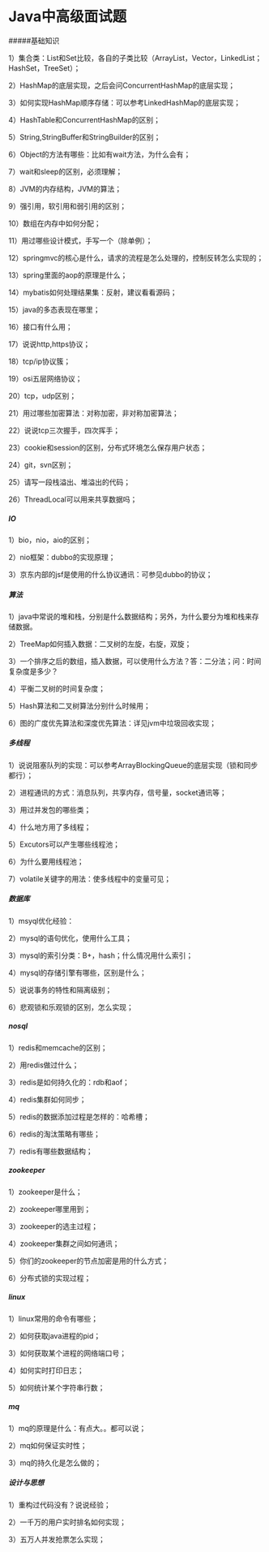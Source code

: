 # Java中高级面试题

#####基础知识

1）集合类：List和Set比较，各自的子类比较（ArrayList，Vector，LinkedList；HashSet，TreeSet）；

2）HashMap的底层实现，之后会问ConcurrentHashMap的底层实现；

3）如何实现HashMap顺序存储：可以参考LinkedHashMap的底层实现；

4）HashTable和ConcurrentHashMap的区别；

5）String,StringBuffer和StringBuilder的区别；

6）Object的方法有哪些：比如有wait方法，为什么会有；

7）wait和sleep的区别，必须理解；

8）JVM的内存结构，JVM的算法；

9）强引用，软引用和弱引用的区别；

10）数组在内存中如何分配；

11）用过哪些设计模式，手写一个（除单例）；

12）springmvc的核心是什么，请求的流程是怎么处理的，控制反转怎么实现的；

13）spring里面的aop的原理是什么；

14）mybatis如何处理结果集：反射，建议看看源码；

15）java的多态表现在哪里；

16）接口有什么用；

17）说说http,https协议；

18）tcp/ip协议簇；

19）osi五层网络协议；

20）tcp，udp区别；

21）用过哪些加密算法：对称加密，非对称加密算法；

22）说说tcp三次握手，四次挥手；

23）cookie和session的区别，分布式环境怎么保存用户状态；

24）git，svn区别；

25）请写一段栈溢出、堆溢出的代码；

26）ThreadLocal可以用来共享数据吗；

##### IO

1）bio，nio，aio的区别；

2）nio框架：dubbo的实现原理；

3）京东内部的jsf是使用的什么协议通讯：可参见dubbo的协议；

##### 算法

1）java中常说的堆和栈，分别是什么数据结构；另外，为什么要分为堆和栈来存储数据。

2）TreeMap如何插入数据：二叉树的左旋，右旋，双旋；

3）一个排序之后的数组，插入数据，可以使用什么方法？答：二分法；问：时间复杂度是多少？

4）平衡二叉树的时间复杂度；

5）Hash算法和二叉树算法分别什么时候用；

6）图的广度优先算法和深度优先算法：详见jvm中垃圾回收实现；

##### 多线程

1）说说阻塞队列的实现：可以参考ArrayBlockingQueue的底层实现（锁和同步都行）；

2）进程通讯的方式：消息队列，共享内存，信号量，socket通讯等；

3）用过并发包的哪些类；

4）什么地方用了多线程；

5）Excutors可以产生哪些线程池；

6）为什么要用线程池；

7）volatile关键字的用法：使多线程中的变量可见；

##### 数据库

1）msyql优化经验：

2）mysql的语句优化，使用什么工具；

3）mysql的索引分类：B+，hash；什么情况用什么索引；

4）mysql的存储引擎有哪些，区别是什么；

5）说说事务的特性和隔离级别；

6）悲观锁和乐观锁的区别，怎么实现；

##### nosql

1）redis和memcache的区别；

2）用redis做过什么；

3）redis是如何持久化的：rdb和aof；

4）redis集群如何同步；

5）redis的数据添加过程是怎样的：哈希槽；

6）redis的淘汰策略有哪些；

7）redis有哪些数据结构；

##### zookeeper

1）zookeeper是什么；

2）zookeeper哪里用到；

3）zookeeper的选主过程；

4）zookeeper集群之间如何通讯；

5）你们的zookeeper的节点加密是用的什么方式；

6）分布式锁的实现过程；

##### linux

1）linux常用的命令有哪些；

2）如何获取java进程的pid；

3）如何获取某个进程的网络端口号；

4）如何实时打印日志；

5）如何统计某个字符串行数；

##### mq

1）mq的原理是什么：有点大。。都可以说；

2）mq如何保证实时性；

3）mq的持久化是怎么做的；

##### 设计与思想

1）重构过代码没有？说说经验；

2）一千万的用户实时排名如何实现；

3）五万人并发抢票怎么实现；